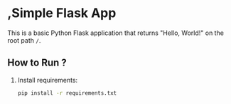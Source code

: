 # ,Simple Flask App

This is a basic Python Flask application that returns "Hello, World!" on the root path `/`.

## How to Run ?

1. Install requirements:
   ```bash
   pip install -r requirements.txt

